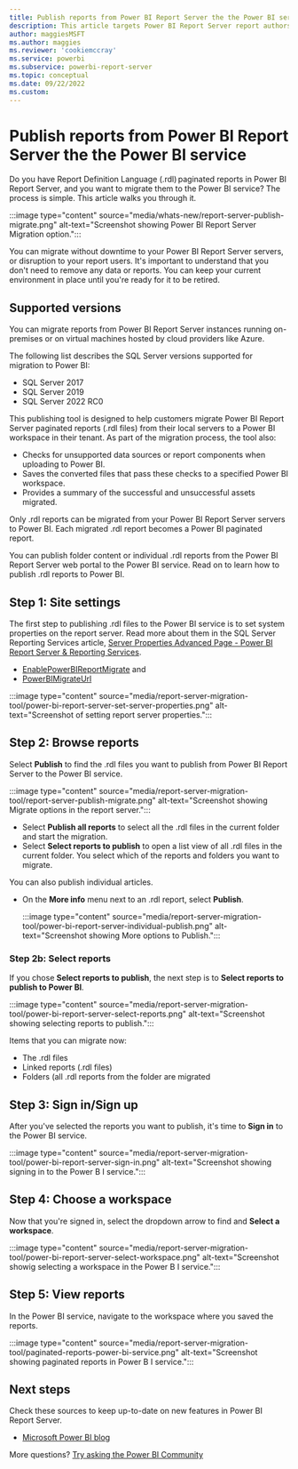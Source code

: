 ```yaml
---
title: Publish reports from Power BI Report Server the the Power BI service
description: This article targets Power BI Report Server report authors and Power BI administrators. It provides you with guidance to help you migrate your Report Definition Language (.rdl) reports to Power BI.
author: maggiesMSFT
ms.author: maggies
ms.reviewer: 'cookiemccray'
ms.service: powerbi
ms.subservice: powerbi-report-server
ms.topic: conceptual
ms.date: 09/22/2022
ms.custom: 
---
```


# Publish reports from Power BI Report Server the the Power BI service

Do you have Report Definition Language (.rdl) paginated reports in Power BI Report Server, and you want to migrate them to the Power BI service? The process is simple. This article walks you through it.

:::image type="content" source="media/whats-new/report-server-publish-migrate.png" alt-text="Screenshot showing Power BI Report Server Migration option.":::

You can migrate without downtime to your Power BI Report Server servers, or disruption to your report users. It's important to understand that you don't need to remove any data or reports. You can keep your current environment in place until you're ready for it to be retired.  

## Supported versions 

You can migrate reports from Power BI Report Server instances running on-premises or on virtual machines hosted by cloud providers like Azure.

The following list describes the SQL Server versions supported for migration to Power BI:

- SQL Server 2017
- SQL Server 2019
- SQL Server 2022 RC0

This publishing tool is designed to help customers migrate Power BI Report Server paginated reports (.rdl files) from their local servers to a Power BI workspace in their tenant. As part of the migration process, the tool also:

- Checks for unsupported data sources or report components when uploading to Power BI.
- Saves the converted files that pass these checks to a specified Power BI workspace.
- Provides a summary of the successful and unsuccessful assets migrated.

Only .rdl reports can be migrated from your Power BI Report Server servers to Power BI. Each migrated .rdl report becomes a Power BI paginated report.

You can publish folder content or individual .rdl reports from the Power BI Report Server web portal to the Power BI service. Read on to learn how to publish .rdl reports to Power BI.

## Step 1: Site settings  

The first step to publishing .rdl files to the Power BI service is to set system properties on the report server. Read more about them in the SQL Server Reporting Services article, [Server Properties Advanced Page - Power BI Report Server & Reporting Services](/sql/reporting-services/tools/server-properties-advanced-page-reporting-services).

- [EnablePowerBIReportMigrate](/sql/reporting-services/tools/server-properties-advanced-page-reporting-services#enablepowerbireportmigrate) and 
- [PowerBIMigrateUrl](/sql/reporting-services/tools/server-properties-advanced-page-reporting-services#powerbimigrateurl)

:::image type="content" source="media/report-server-migration-tool/power-bi-report-server-set-server-properties.png" alt-text="Screenshot of setting report server properties.":::

## Step 2: Browse reports 

Select **Publish** to find the .rdl files you want to publish from Power BI Report Server to the Power BI service.

:::image type="content" source="media/report-server-migration-tool/report-server-publish-migrate.png" alt-text="Screenshot showing Migrate options in the report server.":::

- Select **Publish all reports** to select all the .rdl files in the current folder and start the migration.
- Select **Select reports to publish** to open a list view of all .rdl files in the current folder. You select which of the reports and folders you want to migrate.
 
You can also publish individual articles.

- On the **More info** menu next to an .rdl report, select **Publish**.

    :::image type="content" source="media/report-server-migration-tool/power-bi-report-server-individual-publish.png" alt-text="Screenshot showing More options to Publish.":::

### Step 2b: Select reports

If you chose **Select reports to publish**, the next step is to **Select reports to publish to Power BI**.

:::image type="content" source="media/report-server-migration-tool/power-bi-report-server-select-reports.png" alt-text="Screenshot showing selecting reports to publish.":::

Items that you can migrate now:

- The .rdl files
- Linked reports (.rdl files)
- Folders (all .rdl reports from the folder are migrated


## Step 3: Sign in/Sign up 

After you've selected the reports you want to publish, it's time to **Sign in** to the Power BI service.

:::image type="content" source="media/report-server-migration-tool/power-bi-report-server-sign-in.png" alt-text="Screenshot showing signing in to the Power B I service."::: 

## Step 4: Choose a workspace  

Now that you're signed in, select the dropdown arrow to find and **Select a workspace**.

:::image type="content" source="media/report-server-migration-tool/power-bi-report-server-select-workspace.png" alt-text="Screenshot showig selecting a workspace in the Power B I service.":::

## Step 5: View reports  

In the Power BI service, navigate to the workspace where you saved the reports.

:::image type="content" source="media/report-server-migration-tool/paginated-reports-power-bi-service.png" alt-text="Screenshot showing paginated reports in Power B I service.":::

## Next steps

Check these sources to keep up-to-date on new features in Power BI Report Server.

- [Microsoft Power BI blog](https://powerbi.microsoft.com/blog/)

More questions? [Try asking the Power BI Community](https://community.powerbi.com/)
